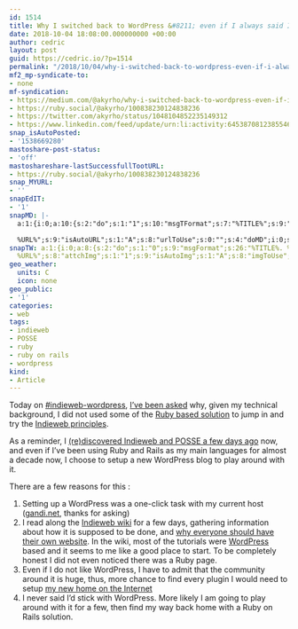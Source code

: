 ```yaml
---
id: 1514
title: Why I switched back to WordPress &#8211; even if I always said I hated it
date: 2018-10-04 18:08:00.000000000 +00:00
author: cedric
layout: post
guid: https://cedric.io/?p=1514
permalink: "/2018/10/04/why-i-switched-back-to-wordpress-even-if-i-always-said-i-hated-it/"
mf2_mp-syndicate-to:
- none
mf-syndication:
- https://medium.com/@akyrho/why-i-switched-back-to-wordpress-even-if-i-always-said-i-hated-it-f9bc3d2246a9
- https://ruby.social/@akyrho/100838230124838236
- https://twitter.com/akyrho/status/1048104852235149312
- https://www.linkedin.com/feed/update/urn:li:activity:6453870812385546240/
snap_isAutoPosted:
- '1538669280'
mastoshare-post-status:
- 'off'
mastoshareshare-lastSuccessfullTootURL:
- https://ruby.social/@akyrho/100838230124838236
snap_MYURL:
- ''
snapEdIT:
- '1'
snapMD: |-
  a:1:{i:0;a:10:{s:2:"do";s:1:"1";s:10:"msgTFormat";s:7:"%TITLE%";s:9:"msgFormat";s:19:"%FULLTEXT%

  %URL%";s:9:"isAutoURL";s:1:"A";s:8:"urlToUse";s:0:"";s:4:"doMD";i:0;s:8:"isPosted";s:1:"1";s:4:"pgID";s:12:"f9bc3d2246a9";s:7:"postURL";s:105:"https://medium.com/@akyrho/why-i-switched-back-to-wordpress-even-if-i-always-said-i-hated-it-f9bc3d2246a9";s:5:"pDate";s:19:"2018-10-05 06:53:39";}}"
snapTW: a:1:{i:0;a:8:{s:2:"do";s:1:"0";s:9:"msgFormat";s:26:"%TITLE%. %EXCERPT% -
  %URL%";s:8:"attchImg";s:1:"1";s:9:"isAutoImg";s:1:"A";s:8:"imgToUse";s:0:"";s:9:"isAutoURL";s:1:"A";s:8:"urlToUse";s:0:"";s:4:"doTW";i:0;}}
geo_weather:
  units: C
  icon: none
geo_public:
- '1'
categories:
- web
tags:
- indieweb
- POSSE
- ruby
- ruby on rails
- wordpress
kind:
- Article
---
```

Today on [#indieweb-wordpress](irc://irc.freenode.net/#indieweb-wordpress), [I&rsquo;ve been asked](https://freenode.logbot.info/indieweb-wordpress/20181004#c1750007) why, given my technical background, I did not used some of the [Ruby based solution](https://indieweb.org/Ruby) to jump in and try the [Indieweb principles](https://indieweb.org/principles).

As a reminder, I [(re)discovered Indieweb and POSSE a few days ago](https://cedric.io/2018/09/18/836/) now, and even if I&rsquo;ve been using Ruby and Rails as my main languages for almost a decade now, I choose to setup a new WordPress blog to play around with it.

There are a few reasons for this :

  1. Setting up a WordPress was a one-click task with my current host ([gandi.net](https://www.gandi.net/en), thanks for asking)
  2. I read along the [Indieweb wiki](https://indieweb.org/) for a few days, gathering information about how it is supposed to be done, and [why everyone should have their own website](https://www.onebigfluke.com/2012/07/focusing-on-positives-why-i-have-my-own.html). In the wiki, most of the tutorials were [WordPress](https://indieweb.org/WordPress) based and it seems to me like a good place to start. To be completely honest I did not even noticed there was a Ruby page.
  3. Even if I do not like WordPress, I have to admit that the community around it is huge, thus, more chance to find every plugin I would need to setup [my new home on the Internet](https://cedric.io/indieweb/)
  4. I never said I&rsquo;d stick with WordPress. More likely I am going to play around with it for a few, then find my way back home with a Ruby on Rails solution.